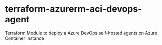 # terraform-azurerm-aci-devops-agent
Terraform Module to deploy a Azure DevOps self-hosted agents on Azure Container Instance
